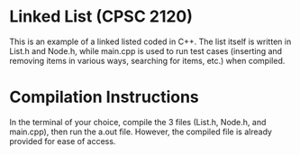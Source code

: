 # Linked List (CPSC 2120)
This is an example of a linked listed coded in C++. The list itself is written in List.h and Node.h, while main.cpp is used to run test cases (inserting and removing items in various ways, searching for items, etc.) when compiled.

# Compilation Instructions
In the terminal of your choice, compile the 3 files (List.h, Node.h, and main.cpp), then run the a.out file. However, the compiled file is already provided for ease of access.
